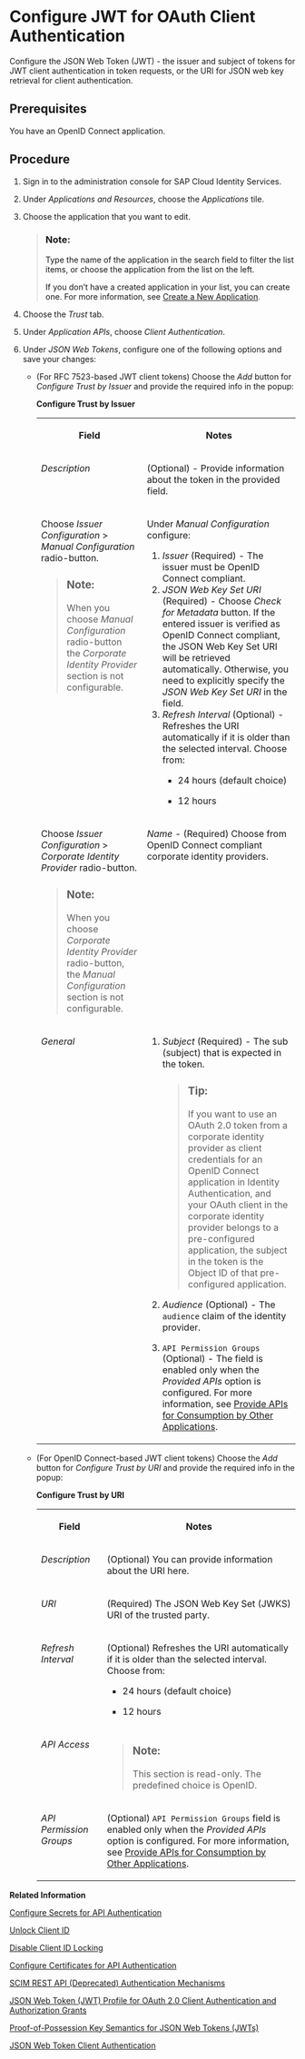 <!-- loiodb97a69901484f9da284d582ed0244ff -->

# Configure JWT for OAuth Client Authentication

Configure the JSON Web Token \(JWT\) - the issuer and subject of tokens for JWT client authentication in token requests, or the URI for JSON web key retrieval for client authentication.



<a name="loiodb97a69901484f9da284d582ed0244ff__prereq_lz2_wxt_1tb"/>

## Prerequisites

You have an OpenID Connect application.



## Procedure

1.  Sign in to the administration console for SAP Cloud Identity Services.

2.  Under *Applications and Resources*, choose the *Applications* tile.

3.  Choose the application that you want to edit.

    > ### Note:  
    > Type the name of the application in the search field to filter the list items, or choose the application from the list on the left.
    > 
    > If you don’t have a created application in your list, you can create one. For more information, see [Create a New Application](create-a-new-application-0d4b255.md).

4.  Choose the *Trust* tab.

5.  Under *Application APIs*, choose *Client Authentication*.

6.  Under *JSON Web Tokens*, configure one of the following options and save your changes:

    -   \(For RFC 7523-based JWT client tokens\) Choose the *Add* button for *Configure Trust by Issuer* and provide the required info in the popup:

        **Configure Trust by Issuer**


        <table>
        <tr>
        <th valign="top">

        Field
        
        </th>
        <th valign="top">

        Notes
        
        </th>
        </tr>
        <tr>
        <td valign="top">
        
        *Description*
        
        </td>
        <td valign="top">
        
        \(Optional\) - Provide information about the token in the provided field.
        
        </td>
        </tr>
        <tr>
        <td valign="top">
        
        Choose *Issuer Configuration* \> *Manual Configuration* radio-button.

        > ### Note:  
        > When you choose *Manual Configuration* radio-button the *Corporate Identity Provider* section is not configurable.


        
        </td>
        <td valign="top">
        
        Under *Manual Configuration* configure:

        1.  *Issuer* \(Required\) - The issuer must be OpenID Connect compliant.
        2.  *JSON Web Key Set URI* \(Required\) - Choose *Check for Metadata* button. If the entered issuer is verified as OpenID Connect compliant, the JSON Web Key Set URI will be retrieved automatically. Otherwise, you need to explicitly specify the *JSON Web Key Set URI* in the field.
        3.  *Refresh Interval* \(Optional\) - Refreshes the URI automatically if it is older than the selected interval. Choose from:
            -   24 hours \(default choice\)

            -   12 hours




        
        </td>
        </tr>
        <tr>
        <td valign="top">
        
        Choose *Issuer Configuration* \> *Corporate Identity Provider* radio-button.

        > ### Note:  
        > When you choose *Corporate Identity Provider* radio-button, the *Manual Configuration* section is not configurable.


        
        </td>
        <td valign="top">
        
        *Name* - \(Required\) Choose from OpenID Connect compliant corporate identity providers.
        
        </td>
        </tr>
        <tr>
        <td valign="top">
        
        *General*
        
        </td>
        <td valign="top">
        
        1.  *Subject* \(Required\) - The sub \(subject\) that is expected in the token.

            > ### Tip:  
            > If you want to use an OAuth 2.0 token from a corporate identity provider as client credentials for an OpenID Connect application in Identity Authentication, and your OAuth client in the corporate identity provider belongs to a pre-configured application, the subject in the token is the Object ID of that pre-configured application.

        2.  *Audience* \(Optional\) - The `audience` claim of the identity provider.
        3.  `API Permission Groups` \(Optional\) - The field is enabled only when the *Provided APIs* option is configured. For more information, see [Provide APIs for Consumption by Other Applications](../Development/provide-apis-for-consumption-by-other-applications-9d2fe83.md).


        
        </td>
        </tr>
        </table>
        
    -   \(For OpenID Connect-based JWT client tokens\) Choose the *Add* button for *Configure Trust by URI* and provide the required info in the popup:

        **Configure Trust by URI**


        <table>
        <tr>
        <th valign="top">

        Field
        
        </th>
        <th valign="top">

        Notes
        
        </th>
        </tr>
        <tr>
        <td valign="top">
        
        *Description*
        
        </td>
        <td valign="top">
        
        \(Optional\) You can provide information about the URI here.
        
        </td>
        </tr>
        <tr>
        <td valign="top">
        
        *URI*
        
        </td>
        <td valign="top">
        
        \(Required\) The JSON Web Key Set \(JWKS\) URI of the trusted party.
        
        </td>
        </tr>
        <tr>
        <td valign="top">
        
        *Refresh Interval*
        
        </td>
        <td valign="top">
        
        \(Optional\) Refreshes the URI automatically if it is older than the selected interval. Choose from:

        -   24 hours \(default choice\)

        -   12 hours



        
        </td>
        </tr>
        <tr>
        <td valign="top">
        
        *API Access*
        
        </td>
        <td valign="top">
        
        > ### Note:  
        > This section is read-only. The predefined choice is OpenID.


        
        </td>
        </tr>
        <tr>
        <td valign="top">
        
        *API Permission Groups*
        
        </td>
        <td valign="top">
        
        \(Optional\) `API Permission Groups` field is enabled only when the *Provided APIs* option is configured. For more information, see [Provide APIs for Consumption by Other Applications](../Development/provide-apis-for-consumption-by-other-applications-9d2fe83.md).
        
        </td>
        </tr>
        </table>
        


**Related Information**  


[Configure Secrets for API Authentication](configure-secrets-for-api-authentication-5c3c35e.md "This document describes how developers configure secrets with scopes and validity for client authentication.")

[Unlock Client ID](unlock-client-id-665b9e0.md "Unlock the client ID after five failed logon attempts before the automatic unlock time of 60 minutes has passed.")

[Disable Client ID Locking](disable-client-id-locking-f1dc77e.md "You can disable the automatic lock of the client ID after five failed logon attempts.")

[Configure Certificates for API Authentication](configure-certificates-for-api-authentication-c408083.md "This document describes how developers configure the certificates used for authentication when the API methods and OpenID Connect scenarios of Identity Authentication are used.")

[SCIM REST API \(Deprecated\) Authentication Mechanisms](scim-rest-api-deprecated-authentication-mechanisms-c599c89.md "See how to configure the authentication mechanisms for the Identity Authentication API (Deprecated) methods of Identity Authentication.")

[JSON Web Token \(JWT\) Profile for OAuth 2.0 Client Authentication and Authorization Grants](https://www.rfc-editor.org/rfc/rfc7523)

[Proof-of-Possession Key Semantics for JSON Web Tokens \(JWTs\)](https://www.rfc-editor.org/rfc/rfc7800.html)

[JSON Web Token Client Authentication](https://openid.net/specs/openid-connect-core-1_0.html#ClientAuthentication)

